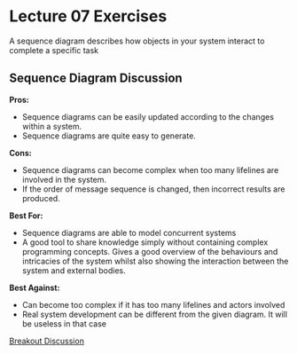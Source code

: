 # Lecture 07 Exercises

A sequence diagram describes how objects in your system interact to complete a specific task

## Sequence Diagram Discussion

**Pros:**      
- Sequence diagrams can be easily updated according to the changes within a system.
- Sequence diagrams are quite easy to generate.    

**Cons:**            
- Sequence diagrams can become complex when too many lifelines are involved in the system.  
- If the order of message sequence is changed, then incorrect results are produced.
&nbsp;

**Best For:**      
- Sequence diagrams are able to model concurrent systems
- A good tool to share knowledge simply without containing complex programming concepts. Gives a good overview of the behaviours and intricacies of the system whilst also showing the interaction between the system and external bodies.  

**Best Against:**            
- Can become too complex if it has too many lifelines and actors involved
- Real system development can be different from the given diagram. It will be useless in that case

[Breakout Discussion](https://docs.google.com/document/d/1xHWvpHB_p03phvcgplPhB9oAdlxm1zGQSmBaaMuIqug/edit)
